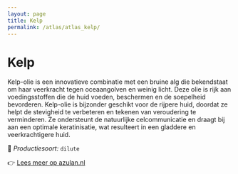 ```yaml
---
layout: page
title: Kelp
permalink: /atlas/atlas_kelp/
---
```


# Kelp

Kelp-olie is een innovatieve combinatie met een bruine alg die bekendstaat om haar veerkracht tegen oceaangolven en weinig licht. Deze olie is rijk aan voedingsstoffen die de huid voeden, beschermen en de soepelheid bevorderen. Kelp-olie is bijzonder geschikt voor de rijpere huid, doordat ze helpt de stevigheid te verbeteren en tekenen van veroudering te verminderen. Ze ondersteunt de natuurlijke celcommunicatie en draagt bij aan een optimale keratinisatie, wat resulteert in een gladdere en veerkrachtigere huid.

🔧 *Productiesoort:* `dilute`

👉 [Lees meer op azulan.nl](https://azulan.nl/atlas/kelp)